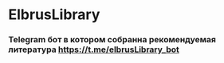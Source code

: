 # ElbrusLibrary

### Telegram бот в котором собранна рекомендуемая литература https://t.me/elbrusLibrary_bot

